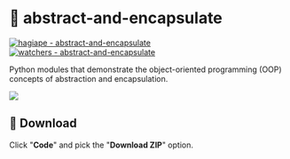 # 💊 abstract-and-encapsulate

[![hagiape - abstract-and-encapsulate](https://img.shields.io/static/v1?label=hagiape&message=abstract-and-encapsulate&color=blue&logo=github)](https://github.com/hagiape/abstract-and-encapsulate "Go to GitHub repo")
[![watchers - abstract-and-encapsulate](https://img.shields.io/github/watchers/hagiape/abstract-and-encapsulate?style=social)](https://github.com/hagiape/abstract-and-encapsulate/watchers)

Python modules that demonstrate the object-oriented programming (OOP) concepts of abstraction and encapsulation.

![](demo.gif)

## 📂 Download

Click "**Code**" and pick the "**Download ZIP**" option.